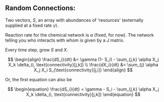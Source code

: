 ## Random Connections:

Two vectors, $S$, an array with abundances of 'resources' (externally supplied at a fixed rate $\gamma$).

Reaction rate for the chemical network is $a$ (fixed, for now). The network telling you who interacts with whom is given by a $J$ matrix.

Every time step, grow $S$ and $X$.

$$
\begin{align}
\frac{dS_i}{dt} &= \gamma (1- S_i) - \sum_{j,k} \alpha X_j X_k \delta_{i, \text{connectivity}[j,k]} \\
\frac{dX_i}{dt} &= \sum_{j} \alpha X_j X_i S_{\text{connectivity}[j,i]}
\end{align}
$$

Or, the first equation can also be

$$ 
\begin{equation}
\frac{dS_i}{dt} = \gamma - S_i - \sum_{j,k} \alpha X_j X_k \delta_{i, \text{connectivity}[j,k]}     
\end{equation}
$$